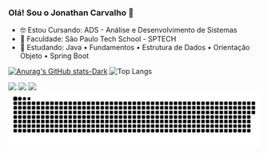 ### Olá! Sou o Jonathan Carvalho 👋

- 🤓 Estou Cursando: ADS - Análise e Desenvolvimento de Sistemas
- 🏫 Faculdade: São Paulo Tech School - SPTECH
- 🌱 Estudando: Java • Fundamentos • Estrutura de Dados • Orientação Objeto • Spring Boot




[![Anurag's GitHub stats-Dark](https://github-readme-stats.vercel.app/api?username=JonathanCarvalho39&show_icons=true&theme=dark#gh-dark-mode-only)](https://github.com/anuraghazra/github-readme-stats#gh-dark-mode-only)
![Top Langs](https://github-readme-stats.vercel.app/api/top-langs/?username=anuraghazra&layout=donut&theme=dark)



<div>
  <a href = "mailto:jonathanaparecido80@gmail.com"><img src="https://img.shields.io/badge/Gmail-D14836?style=for-the-badge&logo=gmail&logoColor=white"></a>
  <a href = "https://www.linkedin.com/in/jonathan-carvalho-697bb921b"><img src="https://img.shields.io/badge/LinkedIn-0077B5?style=for-the-badge&logo=linkedin&logoColor=white"></a>
  <a href = "https://www.udemy.com/user/jonathan-aparecido-3/"><img src="https://img.shields.io/badge/Udemy-EC5252?style=for-the-badge&logo=Udemy&logoColor=dark"></a>
</div>




<picture>
  <source media="(prefers-color-scheme: dark)" srcset="https://raw.githubusercontent.com/JonathanCarvalho39 /JonathanCarvalho39/output/github-contribution-grid-snake-dark.svg">
  <source media="(prefers-color-scheme: dark)" srcset="https://raw.githubusercontent.com/JonathanCarvalho39/JonathanCarvalho39/output/github-contribution-grid-snake.svg">
  <img alt="github contribution grid snake animation" src="https://raw.githubusercontent.com/JonathanCarvalho39/JonathanCarvalho39/output/github-contribution-grid-snake.svg">
</picture>

